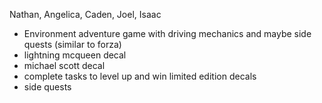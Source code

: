 Nathan, Angelica, Caden, Joel, Isaac


- Environment adventure game with driving mechanics and maybe side quests (similar to forza)
- lightning mcqueen decal
- michael scott decal
- complete tasks to level up and win limited edition decals
- side quests
